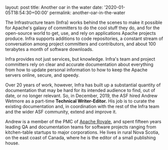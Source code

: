 
layout: post
title: Another oar in the water
date: '2020-01-05T18:54:30+00:00'
permalink: another-oar-in-the-water

<p>
The Infrastructure team (Infra) works behind the scenes to make it possible for Apache's galaxy of committers to do the cool stuff they do, and for the open-source world to get, use, and rely on applications Apache projects produce. Infra supports additions to code repositories, a constant stream of conversation among project committers and contributors, and about 100 terabytes a month of software downloads.</p> 
  <p>Infra provides not just services, but knowledge. Infra's team and project committers rely on clear and accurate documentation about everything from how to update personal information to how to keep the Apache servers online, secure, and speedy.</p> 
  <p>Over 20 years of work, however, Infra has built up a substantial quantity of documentation that may be hard for its intended audience to find, out of date, or no longer relevant. So, in December, 2019, the ASF hired Andrew Wetmore as a part-time <strong>Technical Writer-Editor.</strong>&nbsp;His job is to curate the existing documentation and, in coordination with the rest of the Infra team and the wider ASF community, extend and improve it.</p> 
  <p>Andrew is a member of the PMC of <a href="https://royale.apache.org/" target="_blank" title="Apache Royale">Apache Royale</a>, and spent fifteen years leading QA and documentation teams for software projects ranging from kitchen-table startups to major corporations. He lives in rural Nova Scotia, on the east coast of Canada, where he is the editor of a small publishing house.</p>
